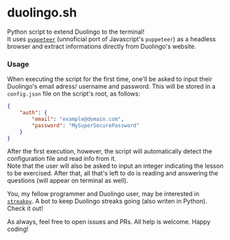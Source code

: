 # duolingo.sh

Python script to extend Duolingo to the terminal!<br>
It uses [`pyppeteer`](https://github.com/pyppeteer/pyppeteer) (unnoficial port of Javascript's `puppeteer`) as a headless browser and extract informations directly from Duolingo's website.

### Usage

When executing the script for the first time, one'll be asked to input their Duolingo's email adress/ username and password. This will be stored in a `config.json` file on the script's root, as follows:
```json
{
    "auth": {
        "email": "example@domain.com",
        "password": "MySuperSecurePassword"
    }
}
```

After the first execution, however, the script will automatically detect the configuration file and read info from it.<br>
Note that the user will also be asked to input an integer indicating the lesson to be exercised. After that, all that's left to do is reading and answering the questions (will appear on terminal as well).


You, my fellow programmer and Duolingo user, may be interested in [`streakpy`](https://github.com/bored-user/streakpy). A bot to keep Duolingo streaks going (also writen in Python). Check it out!

As always, feel free to open issues and PRs. All help is welcome.
Happy coding!
